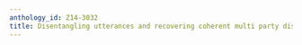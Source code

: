 ```yaml
---
anthology_id: Z14-3032
title: Disentangling utterances and recovering coherent multi party distinct conversations
---
```

